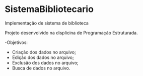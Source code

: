 # SistemaBibliotecario
Implementação de sistema de biblioteca 

Projeto desenvolvido na displicina de Programação Estruturada.

-Objetivos:

- Criação dos dados no arquivo;
- Edição dos dados no arquivo;
- Exclusão dos dados no arquivo;
- Busca de dados no arquivo.
